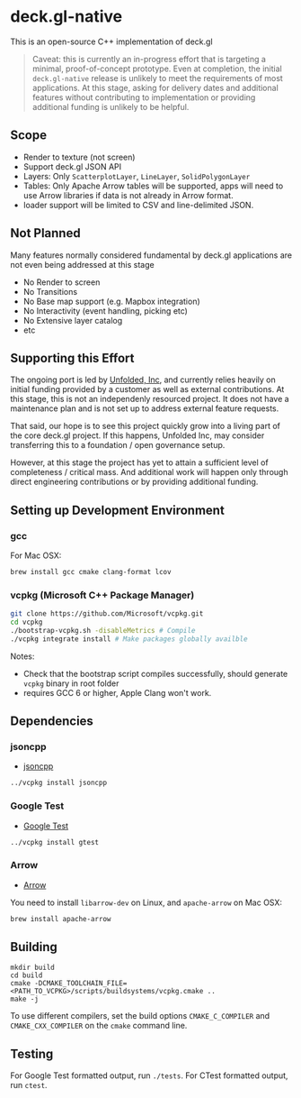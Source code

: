# deck.gl-native

This is an open-source C++ implementation of deck.gl 

> Caveat: this is currently an in-progress effort that is targeting a minimal, proof-of-concept prototype. Even at completion, the initial `deck.gl-native` release is unlikely to meet the requirements of most applications. At this stage, asking for delivery dates and additional features without contributing to implementation or providing additional funding is unlikely to be helpful.

## Scope

- Render to texture (not screen)
- Support deck.gl JSON API
- Layers: Only `ScatterplotLayer`, `LineLayer`, `SolidPolygonLayer`
- Tables: Only Apache Arrow tables will be supported, apps will need to use Arrow libraries if data is not already in Arrow format.
- loader support will be limited to CSV and line-delimited JSON.


## Not Planned

Many features normally considered fundamental by deck.gl applications are not even being addressed at this stage

- No Render to screen
- No Transitions
- No Base map support (e.g. Mapbox integration)
- No Interactivity (event handling, picking etc)
- No Extensive layer catalog
- etc

## Supporting this Effort

The ongoing port is led by [Unfolded, Inc](www.unfolded.ai), and currently relies heavily on initial funding provided by a customer as well as external contributions. At this stage, this is not an independenly resourced project. It does not have a maintenance plan and is not set up to address external feature requests. 

That said, our hope is to see this project quickly grow into a living part of the core deck.gl project. If this happens, Unfolded Inc, may consider transferring this to a foundation / open governance setup. 

However, at this stage the project has yet to attain a sufficient level of completeness / critical mass. And additional work will happen only through direct engineering contributions or by providing additional funding. 


## Setting up Development Environment

### gcc

For Mac OSX:

```sh
brew install gcc cmake clang-format lcov
```

### vcpkg (Microsoft C++ Package Manager)

```sh
git clone https://github.com/Microsoft/vcpkg.git
cd vcpkg
./bootstrap-vcpkg.sh -disableMetrics # Compile
./vcpkg integrate install # Make packages globally availble
```

Notes: 
- Check that the bootstrap script compiles successfully, should generate `vcpkg` binary in root folder
- requires GCC 6 or higher, Apple Clang won't work.

## Dependencies

### jsoncpp

- [jsoncpp](https://github.com/open-source-parsers/jsoncpp)

```sh
../vcpkg install jsoncpp
```

### Google Test

- [Google Test](https://github.com/google/googletest)

```sh
../vcpkg install gtest
```

### Arrow

- [Arrow](https://arrow.apache.org/install/)

You need to install `libarrow-dev` on Linux,
and `apache-arrow` on Mac OSX:

```sh
brew install apache-arrow
```

## Building

```
mkdir build
cd build
cmake -DCMAKE_TOOLCHAIN_FILE=<PATH_TO_VCPKG>/scripts/buildsystems/vcpkg.cmake ..
make -j
```

To use different compilers, set the build options `CMAKE_C_COMPILER` and `CMAKE_CXX_COMPILER` on the `cmake` command line.

## Testing

For Google Test formatted output, run `./tests`.
For CTest formatted output, run `ctest`.
